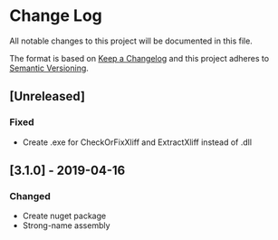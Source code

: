 # Change Log

All notable changes to this project will be documented in this file.

The format is based on [Keep a Changelog](http://keepachangelog.com/)
and this project adheres to [Semantic Versioning](http://semver.org/).

<!-- Available types of changes:
### Added
### Changed
### Fixed
### Deprecated
### Removed
### Security
-->

## [Unreleased]

### Fixed

- Create .exe for CheckOrFixXliff and ExtractXliff instead of .dll

## [3.1.0] - 2019-04-16

### Changed

- Create nuget package
- Strong-name assembly

